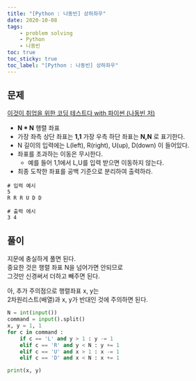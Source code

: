 ```yaml
---
title: "[Python : 나동빈] 상하좌우"
date: 2020-10-08
tags:
    - problem solving
    - Python
    - 나동빈
toc: true
toc_sticky: true
toc_label: "[Python : 나동빈] 상하좌우"
---
```

## 문제
[이것이 취업을 위한 코딩 테스트다 with 파이썬 (나동빈 저)](https://youtu.be/2zjoKjt97vQ?list=PLRx0vPvlEmdAghTr5mXQxGpHjWqSz0dgC&t=2157)  
  
- **N * N** 행렬 좌표
- 가장 좌측 상단 좌표는 **1,1** 가장 우측 하단 좌표는 **N,N** 로 표기한다.
- N 길이의 입력에는 L(left), R(right), U(up), D(down) 이 들어있다.
- 좌표를 초과하는 이동은 무시한다.
    - 예를 들어 1,1에서 L,U를 입력 받으면 이동하지 않는다.
- 최종 도착한 좌표를 공백 기준으로 분리하여 출력하라.

```
# 입력 예시
5
R R R U D D

# 출력 에시
3 4
```

## 풀이
지문에 충실하게 풀면 된다.  
중요한 것은 행렬 좌표 N을 넘어가면 안되므로  
그것만 신경써서 더하고 빼주면 된다.  
  
아, 추가 주의점으로 행렬좌표 x, y는  
2차원리스트(배열)과 x, y가 반대인 것에 주의하면 된다.  
```python
N = int(input())
command = input().split()
x, y = 1, 1
for c in command :
    if c == 'L' and y > 1 : y -= 1
    elif c == 'R' and y < N : y += 1
    elif c == 'U' and x > 1 : x -= 1
    elif c == 'D' and x < N : x += 1

print(x, y)
```